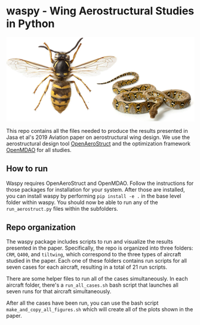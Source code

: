 # waspy - Wing Aerostructural Studies in Python

![WASPY](waspy.jpg)

This repo contains all the files needed to produce the results presented in Jasa et al's 2019 Aviation paper on aerostructural wing design.
We use the aerostructural design tool [OpenAeroStruct](https://github.com/mdolab/OpenAeroStruct) and the optimization framework [OpenMDAO](https://github.com/OpenMDAO/OpenMDAO) for all studies.

## How to run

Waspy requires OpenAeroStruct and OpenMDAO.
Follow the instructions for those packages for installation for your system.
After those are installed, you can install waspy by performing `pip install -e .` in the base level folder within waspy.
You should now be able to run any of the `run_aerostruct.py` files within the subfolders.

## Repo organization

The waspy package includes scripts to run and visualize the results presented in the paper.
Specifically, the repo is organized into three folders: `CRM`, `Q400`, and `tiltwing`, which correspond to the three types of aircraft studied in the paper.
Each one of these folders contains run scripts for all seven cases for each aircraft, resulting in a total of 21 run scripts.

There are some helper files to run all of the cases simultaneously.
In each aircraft folder, there's a `run_all_cases.sh` bash script that launches all seven runs for that aircraft simultaneously.

After all the cases have been run, you can use the bash script `make_and_copy_all_figures.sh` which will create all of the plots shown in the paper.
